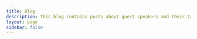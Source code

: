 ```yaml
---
title: Blog
description: This blog contains posts about guest speakers and their talks.
layout: page
sidebar: false
---
```


<VPLCollectionPage>
  <VPLCollectionPageTitle>
    <template #title>
      Welcome to my blog!
    </template>
    <template #lead>
      This blog contains posts about the courses I followed and guest speakers and their talks.
    </template>
  </VPLCollectionPageTitle>
  <VPLCollectionPageTags v-model="tags" />
  <VPLCollectionItems :items="pages" :tags="tags" />
</VPLCollectionPage>

<script setup lang="ts">
import { useCollection } from '@lando/vitepress-theme-default-plus';
import { VPLCollectionPage, VPLCollectionPageTags, VPLCollectionPageTitle, VPLCollectionItems } from '@lando/vitepress-theme-default-plus'

const { pages, tags } = useCollection('post');
</script>
